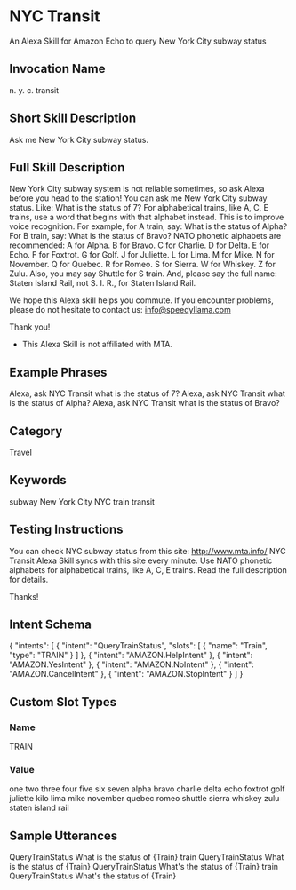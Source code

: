 NYC Transit
==========

An Alexa Skill for Amazon Echo to query New York City subway status

Invocation Name
---------------
n. y. c. transit

Short Skill Description
-----------------------
Ask me New York City subway status.

Full Skill Description
----------------------
New York City subway system is not reliable sometimes, so ask Alexa before you head to the station!
You can ask me New York City subway status. Like:
What is the status of 7?
For alphabetical trains, like A, C, E trains, use a word that begins with that alphabet instead.
This is to improve voice recognition.
For example, for A train, say:
What is the status of Alpha? 
For B train, say:
What is the status of Bravo? 
NATO phonetic alphabets are recommended:
A for Alpha.
B for Bravo.
C for Charlie.
D for Delta.
E for Echo.
F for Foxtrot.
G for Golf.
J for Juliette.
L for Lima.
M for Mike.
N for November.
Q for Quebec.
R for Romeo.
S for Sierra.
W for Whiskey.
Z for Zulu.
Also, you may say Shuttle for S train. 
And, please say the full name: Staten Island Rail, not S. I. R., for Staten Island Rail.

We hope this Alexa skill helps you commute. If you encounter problems, please do not hesitate to contact us:
info@speedyllama.com

Thank you!

* This Alexa Skill is not affiliated with MTA.

Example Phrases
---------------
Alexa, ask NYC Transit what is the status of 7?
Alexa, ask NYC Transit what is the status of Alpha?
Alexa, ask NYC Transit what is the status of Bravo?

Category
--------
Travel

Keywords
--------
subway New York City NYC train transit

Testing Instructions
-------------------
You can check NYC subway status from this site: http://www.mta.info/
NYC Transit Alexa Skill syncs with this site every minute.
Use NATO phonetic alphabets for alphabetical trains, like A, C, E trains. Read the full description for details.

Thanks!

Intent Schema
------------
{
  "intents": [
    {
      "intent": "QueryTrainStatus",
      "slots": [
        {
          "name": "Train",
          "type": "TRAIN"
        }
      ]
    },
    {
      "intent": "AMAZON.HelpIntent"
    },
    {
      "intent": "AMAZON.YesIntent"
    },
    {
      "intent": "AMAZON.NoIntent"
    },
    {
      "intent": "AMAZON.CancelIntent"
    },
    {
      "intent": "AMAZON.StopIntent"
    }
  ]
}

Custom Slot Types
----------------
### Name
TRAIN

### Value
one
two
three
four
five
six
seven
alpha
bravo
charlie
delta
echo
foxtrot
golf
juliette
kilo
lima
mike
november
quebec
romeo
shuttle
sierra
whiskey
zulu
staten island rail

Sample Utterances
-----------------
QueryTrainStatus What is the status of {Train} train
QueryTrainStatus What is the status of {Train}
QueryTrainStatus What's the status of {Train} train
QueryTrainStatus What's the status of {Train}
